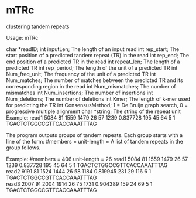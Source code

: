 # mTRc
clustering tandem repeats

Usage:  mTRc <list of tandem repeats>

<list of tandem repeats>
    char    *readID;
    int     inputLen;         The length of an input read 
    int     rep_start;        The start position of a predicted tandem repeat (TR) in the read
    int     rep_end;          The end position of a predicted TR in the read
    int     repeat_len;       The length of a predicted TR
    int     rep_period;       The length of the unit of a predicted TR
    int     Num_freq_unit;    The frequency of the unit of a predicted TR
    int     Num_matches;      The number of matches between the predicted TR and its corresponding region in the read 
    int     Num_mismatches;   The number of mismatches
    int     Num_insertions;   The number of insertions
    int     Num_deletions;    The number of deletions
    int     Kmer;             The length of k-mer used for predicting the TR
    int     ConsensusMethod;  1 = De Bruijn graph search, 0 = progressive multiple alignment
    char    *string;          The string of the repeat unit
Example:
    read1   5084    81  1559    1479    26  57  1239    0.837728    195     45      64      5       1   TGACTCTGGCCGTTCACCAAATTTAG   
  
The program outputs groups of tandem repeats. 
 Each group starts with a line of the form:
 #members = <number of TRs in the group>  unit-length = <length of the unit of the representative TR in the group>
 A list of tandem repeats in the group follows.
 
Example:
#members = 406  unit-length = 26
read1   5084    81  1559    1479    26  57  1239    0.837728    195     45      64      5       1   TGACTCTGGCCGTTCACCAAATTTAG      
read2   9191    81  1524    1444    26  58  1184    0.819945    231     29      116     6       1   TGACTCTGGCCGTTCACCAAATTTAG      
read3   2007    91  2004    1914    26  75  1731    0.904389    159     24      69      5       1   TGACTCTGGCCGTTCACCAAATTTAG  
